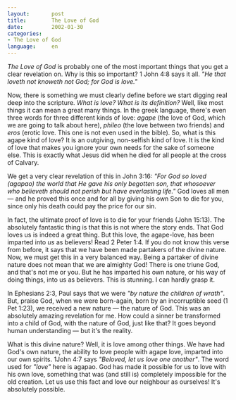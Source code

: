 ```yaml
---
layout:       post
title:        The Love of God
date:         2002-01-30
categories:
- The Love of God
language:     en
---
```

<em>The Love of God</em> is probably one of the most important things that you get a clear revelation on. Why is this so important? 1 John 4:8 says it all. <em>"He that loveth not knoweth not God; for God is love."</em>

Now, there is something we must clearly define before we start digging real deep into the scripture. <em>What is love? What is its definition?</em> Well, like most things it can mean a great many things. In the greek language, there's even three words for three different kinds of love: <em>agape</em> (the love of God, which we are going to talk about here), <em>phileo</em> (the love between two friends) and <em>eros</em> (erotic love. This one is not even used in the bible). So, what is this agape kind of love? It is an outgiving, non-selfish kind of love. It is the kind of love that makes you ignore your own needs for the sake of someone else. This is exactly what Jesus did when he died for all people at the cross of Calvary.

We get a very clear revelation of this in John 3:16: <em>"For God so loved (agapao) the world that He gave his only begotten son, that whosoever who believeth should not perish but have everlasting life."</em> God loves all men &mdash; and he proved this once and for all by giving his own Son to die for you, since only his death could pay the price for our sin.

In fact, the ultimate proof of love is to die for your friends (John 15:13). The absolutely fantastic thing is that this is not where the story ends. That God loves us is indeed a great thing. But this love, the agape-love, has been imparted into <em>us</em> as believers! Read 2 Peter 1:4. If you do not know this verse from before, it says that we have been made partakers of the divine nature. Now, we must get this in a very balanced way. Being a partaker of divine nature does not mean that we are almighty God! There is one triune God, and that's not me or you. But he has imparted his own nature, or his way of doing things, into us as believers. This is stunning. I can hardly grasp it.

In Ephesians 2:3, Paul says that we were <em>"by nature the children of wrath"</em>. But, praise God, when we were born-again, born by an incorruptible seed (1 Pet 1:23), we received a new nature &mdash; the nature of God. This was an absolutely amazing revelation for me. How could a sinner be transformed into a child of God, with the nature of God, just like that? It goes beyond human understanding &mdash; but it's the reality.

What is this divine nature? Well, it is love among other things. We have had God's own nature, the ability to love people with agape love, imparted into our own spirits. 1John 4:7 says <em>"Beloved, let us love one another"</em>. The word used for <em>"love"</em> here is agapao. God has made it possible for us to love with his own love, something that was (and still is) completely impossible for the old creation. Let us use this fact and love our neighbour as ourselves! It's absolutely possible.
